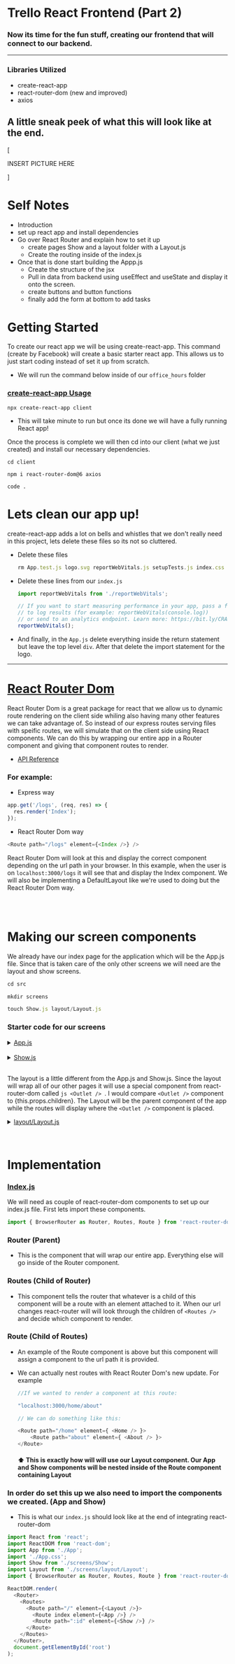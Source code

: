 # Trello React Frontend (Part 2)

### Now its time for the fun stuff, creating our frontend that will connect to our backend.

<hr />

### Libraries Utilized

- create-react-app
- react-router-dom (new and improved)
- axios

## A little sneak peek of what this will look like at the end.

[

INSERT PICTURE HERE

]

# Self Notes

- Introduction
- set up react app and install dependencies
- Go over React Router and explain how to set it up
  - create pages Show and a layout folder with a Layout.js
  - Create the routing inside of the index.js
- Once that is done start building the Appp.js
  - Create the structure of the jsx
  - Pull in data from backend using useEffect and useState and display it onto the screen.
  - create buttons and button functions
  - finally add the form at bottom to add tasks

# Getting Started

To create our react app we will be using create-react-app. This command (create by Facebook) will create a basic starter react app. This allows us to just start coding instead of set it up from scratch.

- We will run the command below inside of our `office_hours` folder

### <u>create-react-app Usage</u>

```
npx create-react-app client
```

- This will take minute to run but once its done we will have a fully running React app!

Once the process is complete we will then cd into our client (what we just created) and install our necessary dependencies.

```
cd client

npm i react-router-dom@6 axios

code .
```

# Lets clean our app up!

create-react-app adds a lot on bells and whistles that we don't really need in this project, lets delete these files so its not so cluttered.

- Delete these files

  ```js
  rm App.test.js logo.svg reportWebVitals.js setupTests.js index.css
  ```

- Delete these lines from our `index.js`

  ```js
  import reportWebVitals from './reportWebVitals';
  ```

  ```js
  // If you want to start measuring performance in your app, pass a function
  // to log results (for example: reportWebVitals(console.log))
  // or send to an analytics endpoint. Learn more: https://bit.ly/CRA-vitals
  reportWebVitals();
  ```

- And finally, in the `App.js` delete everything inside the return statement but leave the top level `div`. After that delete the import statement for the logo.

<hr />

# [React Router Dom](https://reactrouter.com/docs/en/v6/getting-started/concepts)

React Router Dom is a great package for react that we allow us to dynamic route rendering on the client side whiling also having many other features we can take advantage of. So instead of our express routes serving files with speific routes, we will simulate that on the client side using React components. We can do this by wrapping our entire app in a Router component and giving that component routes to render.

- [API Reference](https://reactrouter.com/docs/en/v6/api)

### For example:

- Express way

```js
app.get('/logs', (req, res) => {
  res.render('Index');
});
```

- React Router Dom way

```js
<Route path="/logs" element={<Index />} />
```

React Router Dom will look at this and display the correct component depending on the url path in your browser. In this example, when the user is on `localhost:3000/logs` it will see that and display the Index component. We will also be implementing a DefaultLayout like we're used to doing but the React Router Dom way.

<br />
<br>

# Making our screen components

We already have our index page for the application which will be the App.js file. Since that is taken care of the only other screens we will need are the layout and show screens.

```js
cd src

mkdir screens

touch Show.js layout/Layout.js
```

### Starter code for our screens

<details>
<summary><u>App.js</u></summary>
<br>

```js
import './App.css';

function App() {
  return <div className="App">Index Page</div>;
}

export default App;
```

</details>

<br>

<details>
<summary><u>Show.js</u></summary>
<br>

```js
function Show() {
  return <div>Show Page</div>;
}

export default Show;
```

</details>

<br>

The layout is a little different from the App.js and Show.js. Since the layout will wrap all of our other pages it will use a special component from react-router-dom called `js <Outlet /> `. I would compare `<Outlet />` component to {this.props.children}. The Layout will be the parent component of the app while the routes will display where the `<Outlet />` component is placed.

<details>
<summary><u>layout/Layout.js</u></summary>
<br>

```js
import '../../App.css';
import { Outlet } from 'react-router-dom';

const Layout = () => {
  return (
    <div className="layout">
      <header>
        <h1 className="title">Trello</h1> //Will always be displayed
      </header>
      <main>
        <Outlet /> // Where the rest of our components will be displayed
      </main>
    </div>
  );
};

export default Layout;
```

</details>
<br>
<br>

# Implementation

### <u>Index.js</u>

We will need as couple of react-router-dom components to set up our index.js file. First lets import these components.

```js
import { BrowserRouter as Router, Routes, Route } from 'react-router-dom';
```

### Router (Parent)

- This is the component that will wrap our entire app. Everything else will go inside of the Router component.

### Routes (Child of Router)

- This component tells the router that whatever is a child of this component will be a route with an element attached to it. When our url changes react-router will will look through the children of `<Routes />` and decide which component to render.

### Route (Child of Routes)

- An example of the Route component is above but this component will assign a component to the url path it is provided.
- We can actually nest routes with React Router Dom's new update. For example

  ```js
  //If we wanted to render a component at this route:

  "localhost:3000/home/about"

  // We can do something like this:

  <Route path="/home" element={ <Home /> }>
      <Route path="about" element={ <About /> }>
  </Route>
  ```

  #### ⬆ This is exactly how will will use our Layout component. Our App and Show components will be nested inside of the Route component containing Layout

### In order do set this up we also need to import the components we created. (App and Show)

- This is what our `index.js` should look like at the end of integrating react-router-dom

```js
import React from 'react';
import ReactDOM from 'react-dom';
import App from './App';
import './App.css';
import Show from './screens/Show';
import Layout from './screens/layout/Layout';
import { BrowserRouter as Router, Routes, Route } from 'react-router-dom';

ReactDOM.render(
  <Router>
    <Routes>
      <Route path="/" element={<Layout />}>
        <Route index element={<App />} />
        <Route path=":id" element={<Show />} />
      </Route>
    </Routes>
  </Router>,
  document.getElementById('root')
);
```
